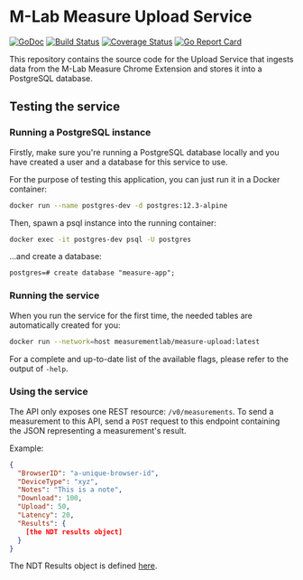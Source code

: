 # M-Lab Measure Upload Service

[![GoDoc](https://godoc.org/github.com/m-lab/measure-saver?status.svg)](https://godoc.org/github.com/m-lab/measure-saver) [![Build Status](https://travis-ci.com/m-lab/measure-saver.svg?branch=master)](https://travis-ci.org/m-lab/measure-saver) [![Coverage Status](https://coveralls.io/repos/github/m-lab/measure-saver/badge.svg?branch=master)](https://coveralls.io/github/m-lab/measure-saver?branch=master) [![Go Report Card](https://goreportcard.com/badge/github.com/m-lab/measure-saver)](https://goreportcard.com/report/github.com/m-lab/measure-saver)

This repository contains the source code for the Upload Service that ingests
data from the M-Lab Measure Chrome Extension and stores it into a PostgreSQL
database.

## Testing the service

### Running a PostgreSQL instance

Firstly, make sure you're running a PostgreSQL database locally and you have
created a user and a database for this service to use.

For the purpose of testing this application, you can just run it in a Docker
container:

```bash
docker run --name postgres-dev -d postgres:12.3-alpine
```

Then, spawn a psql instance into the running container:

```bash
docker exec -it postgres-dev psql -U postgres
```

...and create a database:

```text
postgres=# create database "measure-app";
```

### Running the service

When you run the service for the first time, the needed tables are
automatically created for you:

```bash
docker run --network=host measurementlab/measure-upload:latest
```

For a complete and up-to-date list of the available flags, please refer to the
output of `-help`.

### Using the service

The API only exposes one REST resource: `/v0/measurements`. To send a
measurement to this API, send a `POST` request to this endpoint containing the
JSON representing a measurement's result.

Example:

```json
{
  "BrowserID": "a-unique-browser-id",
  "DeviceType": "xyz",
  "Notes": "This is a note",
  "Download": 100,
  "Upload": 50,
  "Latency": 20,
  "Results": {
    [the NDT results object]
  }
}
```

The NDT Results object is defined [here](internal/model/measurement.go).
